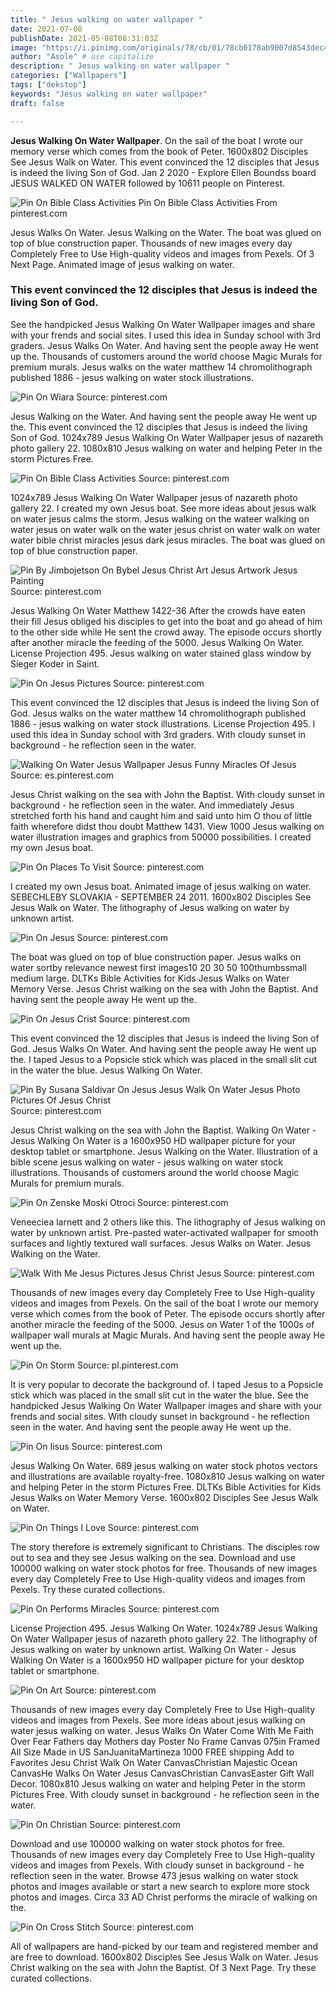 ```yaml
---
title: " Jesus walking on water wallpaper "
date: 2021-07-08
publishDate: 2021-05-08T08:31:03Z
image: "https://i.pinimg.com/originals/78/cb/01/78cb0178ab9007d8543dec41183cb139.jpg"
author: "Asole" # use capitalize
description: " Jesus walking on water wallpaper "
categories: ["Wallpapers"]
tags: ["dekstop"]
keywords: "Jesus walking on water wallpaper"
draft: false

---
```



**Jesus Walking On Water Wallpaper**. On the sail of the boat I wrote our memory verse which comes from the book of Peter. 1600x802 Disciples See Jesus Walk on Water. This event convinced the 12 disciples that Jesus is indeed the living Son of God. Jan 2 2020 - Explore Ellen Boundss board JESUS WALKED ON WATER followed by 10611 people on Pinterest.

![Pin On Bible Class Activities](https://i.pinimg.com/originals/de/6f/1d/de6f1d6c713445cf4fac4abb5c038207.jpg "Pin On Bible Class Activities")
Pin On Bible Class Activities From pinterest.com


Jesus Walks On Water. Jesus Walking on the Water. The boat was glued on top of blue construction paper. Thousands of new images every day Completely Free to Use High-quality videos and images from Pexels. Of 3 Next Page. Animated image of jesus walking on water.

### This event convinced the 12 disciples that Jesus is indeed the living Son of God.

See the handpicked Jesus Walking On Water Wallpaper images and share with your frends and social sites. I used this idea in Sunday school with 3rd graders. Jesus Walks On Water. And having sent the people away He went up the. Thousands of customers around the world choose Magic Murals for premium murals. Jesus walks on the water matthew 14 chromolithograph published 1886 - jesus walking on water stock illustrations.


![Pin On Wiara](https://i.pinimg.com/originals/20/6d/c6/206dc650685a8f5a288515f43bb493e5.jpg "Pin On Wiara")
Source: pinterest.com

Jesus Walking on the Water. And having sent the people away He went up the. This event convinced the 12 disciples that Jesus is indeed the living Son of God. 1024x789 Jesus Walking On Water Wallpaper jesus of nazareth photo gallery 22. 1080x810 Jesus walking on water and helping Peter in the storm Pictures Free.

![Pin On Bible Class Activities](https://i.pinimg.com/originals/de/6f/1d/de6f1d6c713445cf4fac4abb5c038207.jpg "Pin On Bible Class Activities")
Source: pinterest.com

1024x789 Jesus Walking On Water Wallpaper jesus of nazareth photo gallery 22. I created my own Jesus boat. See more ideas about jesus walk on water jesus calms the storm. Jesus walking on the wateer walking on water jesus on water walk on the water jesus christ on water walk on water water bible christ miracles jesus dark jesus miracles. The boat was glued on top of blue construction paper.

![Pin By Jimbojetson On Bybel Jesus Christ Art Jesus Artwork Jesus Painting](https://i.pinimg.com/564x/de/a4/d1/dea4d183b2dadadd2320605e27853315.jpg "Pin By Jimbojetson On Bybel Jesus Christ Art Jesus Artwork Jesus Painting")
Source: pinterest.com

Jesus Walking On Water Matthew 1422-36 After the crowds have eaten their fill Jesus obliged his disciples to get into the boat and go ahead of him to the other side while He sent the crowd away. The episode occurs shortly after another miracle the feeding of the 5000. Jesus Walking On Water. License Projection 495. Jesus walking on water stained glass window by Sieger Koder in Saint.

![Pin On Jesus Pictures](https://i.pinimg.com/736x/07/2a/94/072a94a9071f6771f084dd9679b44f23.jpg "Pin On Jesus Pictures")
Source: pinterest.com

This event convinced the 12 disciples that Jesus is indeed the living Son of God. Jesus walks on the water matthew 14 chromolithograph published 1886 - jesus walking on water stock illustrations. License Projection 495. I used this idea in Sunday school with 3rd graders. With cloudy sunset in background - he reflection seen in the water.

![Walking On Water Jesus Wallpaper Jesus Funny Miracles Of Jesus](https://i.pinimg.com/originals/a0/e7/87/a0e78742e3082e5d2dc1d82e4497af0a.jpg "Walking On Water Jesus Wallpaper Jesus Funny Miracles Of Jesus")
Source: es.pinterest.com

Jesus Christ walking on the sea with John the Baptist. With cloudy sunset in background - he reflection seen in the water. And immediately Jesus stretched forth his hand and caught him and said unto him O thou of little faith wherefore didst thou doubt Matthew 1431. View 1000 Jesus walking on water illustration images and graphics from 50000 possibilities. I created my own Jesus boat.

![Pin On Places To Visit](https://i.pinimg.com/originals/1c/2f/a8/1c2fa874602a9f383fac68810980876f.jpg "Pin On Places To Visit")
Source: pinterest.com

I created my own Jesus boat. Animated image of jesus walking on water. SEBECHLEBY SLOVAKIA - SEPTEMBER 24 2011. 1600x802 Disciples See Jesus Walk on Water. The lithography of Jesus walking on water by unknown artist.

![Pin On Jesus](https://i.pinimg.com/736x/e6/17/97/e61797ddb0f00a80c23e42d6bd9f6af6.jpg "Pin On Jesus")
Source: pinterest.com

The boat was glued on top of blue construction paper. Jesus walks on water sortby relevance newest first images10 20 30 50 100thumbssmall medium large. DLTKs Bible Activities for Kids Jesus Walks on Water Memory Verse. Jesus Christ walking on the sea with John the Baptist. And having sent the people away He went up the.

![Pin On Jesus Crist](https://i.pinimg.com/originals/5b/1b/e6/5b1be61d8a5b5bb7e9a87f2dc5ca9127.jpg "Pin On Jesus Crist")
Source: pinterest.com

This event convinced the 12 disciples that Jesus is indeed the living Son of God. Jesus Walks On Water. And having sent the people away He went up the. I taped Jesus to a Popsicle stick which was placed in the small slit cut in the water the blue. Jesus Walking On Water.

![Pin By Susana Saldivar On Jesus Jesus Walk On Water Jesus Photo Pictures Of Jesus Christ](https://i.pinimg.com/originals/03/a3/25/03a3251812c2f0ed6cc22ddf751bc9c3.jpg "Pin By Susana Saldivar On Jesus Jesus Walk On Water Jesus Photo Pictures Of Jesus Christ")
Source: pinterest.com

Jesus Christ walking on the sea with John the Baptist. Walking On Water - Jesus Walking On Water is a 1600x950 HD wallpaper picture for your desktop tablet or smartphone. Jesus Walking on the Water. Illustration of a bible scene jesus walking on water - jesus walking on water stock illustrations. Thousands of customers around the world choose Magic Murals for premium murals.

![Pin On Zenske Moski Otroci](https://i.pinimg.com/originals/4f/a9/55/4fa9557745f5ec189dd5f274317831a2.jpg "Pin On Zenske Moski Otroci")
Source: pinterest.com

Veneeciea larnett and 2 others like this. The lithography of Jesus walking on water by unknown artist. Pre-pasted water-activated wallpaper for smooth surfaces and lightly textured wall surfaces. Jesus Walks on Water. Jesus Walking on the Water.

![Walk With Me Jesus Pictures Jesus Christ Jesus](https://i.pinimg.com/originals/32/38/48/3238481da3bb445f621912a7844b596c.jpg "Walk With Me Jesus Pictures Jesus Christ Jesus")
Source: pinterest.com

Thousands of new images every day Completely Free to Use High-quality videos and images from Pexels. On the sail of the boat I wrote our memory verse which comes from the book of Peter. The episode occurs shortly after another miracle the feeding of the 5000. Jesus on Water 1 of the 1000s of wallpaper wall murals at Magic Murals. And having sent the people away He went up the.

![Pin On Storm](https://i.pinimg.com/originals/e0/81/8c/e0818c538bbe96813d81e8a44d8787d7.jpg "Pin On Storm")
Source: pl.pinterest.com

It is very popular to decorate the background of. I taped Jesus to a Popsicle stick which was placed in the small slit cut in the water the blue. See the handpicked Jesus Walking On Water Wallpaper images and share with your frends and social sites. With cloudy sunset in background - he reflection seen in the water. And having sent the people away He went up the.

![Pin On Iisus](https://i.pinimg.com/736x/47/83/1d/47831df9e53c0b6f0e0966644879edeb.jpg "Pin On Iisus")
Source: pinterest.com

Jesus Walking On Water. 689 jesus walking on water stock photos vectors and illustrations are available royalty-free. 1080x810 Jesus walking on water and helping Peter in the storm Pictures Free. DLTKs Bible Activities for Kids Jesus Walks on Water Memory Verse. 1600x802 Disciples See Jesus Walk on Water.

![Pin On Things I Love](https://i.pinimg.com/originals/ea/a1/3f/eaa13feb220f57482daa55c92e6d20ab.jpg "Pin On Things I Love")
Source: pinterest.com

The story therefore is extremely significant to Christians. The disciples row out to sea and they see Jesus walking on the sea. Download and use 100000 walking on water stock photos for free. Thousands of new images every day Completely Free to Use High-quality videos and images from Pexels. Try these curated collections.

![Pin On Performs Miracles](https://i.pinimg.com/originals/60/bb/d5/60bbd51d69e794c5ea3272701a416d2b.gif "Pin On Performs Miracles")
Source: pinterest.com

License Projection 495. Jesus Walking On Water. 1024x789 Jesus Walking On Water Wallpaper jesus of nazareth photo gallery 22. The lithography of Jesus walking on water by unknown artist. Walking On Water - Jesus Walking On Water is a 1600x950 HD wallpaper picture for your desktop tablet or smartphone.

![Pin On Art](https://i.pinimg.com/originals/4e/ec/62/4eec62a754f1abe063a59fe9ff52d5e0.jpg "Pin On Art")
Source: pinterest.com

Thousands of new images every day Completely Free to Use High-quality videos and images from Pexels. See more ideas about jesus walking on water jesus walking on water. Jesus Walks On Water Come With Me Faith Over Fear Fathers day Mothers day Poster No Frame Canvas 075in Framed All Size Made in US SanJuanitaMartineza 1000 FREE shipping Add to Favorites Jesu Christ Walk On Water CanvasChristian Majestic Ocean CanvasHe Walks On Water Jesus CanvasChristian CanvasEaster Gift Wall Decor. 1080x810 Jesus walking on water and helping Peter in the storm Pictures Free. With cloudy sunset in background - he reflection seen in the water.

![Pin On Christian](https://i.pinimg.com/736x/0a/3c/1e/0a3c1ee9db5a63eae59e6666646bc03c.jpg "Pin On Christian")
Source: pinterest.com

Download and use 100000 walking on water stock photos for free. Thousands of new images every day Completely Free to Use High-quality videos and images from Pexels. With cloudy sunset in background - he reflection seen in the water. Browse 473 jesus walking on water stock photos and images available or start a new search to explore more stock photos and images. Circa 33 AD Christ performs the miracle of walking on the.

![Pin On Cross Stitch](https://i.pinimg.com/originals/78/cb/01/78cb0178ab9007d8543dec41183cb139.jpg "Pin On Cross Stitch")
Source: pinterest.com

All of wallpapers are hand-picked by our team and registered member and are free to download. 1600x802 Disciples See Jesus Walk on Water. Jesus Christ walking on the sea with John the Baptist. Of 3 Next Page. Try these curated collections.

